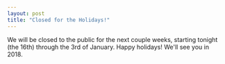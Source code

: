 ```yaml
---
layout: post
title: "Closed for the Holidays!"
---
```


We will be closed to the public for the next couple weeks, starting tonight (the 16th) through the 3rd of January.  Happy holidays! We'll see you in 2018.